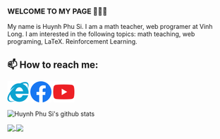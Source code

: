 ### WELCOME TO MY PAGE 👋👋👋
My name is Huynh Phu Si. I am a math teacher, web programer at Vinh Long. I am interested in the following topics: math teaching, web programing, LaTeX. Reinforcement Learning.<br>
## 📫 How to reach me: 

[![Website](https://raw.githubusercontent.com/huynhphusi/huynhphusi/main/icon_web.png)](https://huynhphusi.com) [![Facebook](https://raw.githubusercontent.com/huynhphusi/huynhphusi/main/icon_facebook.png)](https://fb.com/huynhphusi/) [![Youtube](https://raw.githubusercontent.com/huynhphusi/huynhphusi/main/icon_youtube.png)](https://www.youtube.com/@sephuynh7312)



![Huynh Phu Si's github stats](https://github-readme-stats-git-masterrstaa-rickstaa.vercel.app/api?username=huynhphusi&show_icons=true&theme=tokyonight&hide=contribs,prs,issues)

<a href="https://github.com/huynhphusi/Canvas-Probability">
  <!-- Change the `github-readme-stats.anuraghazra1.vercel.app` to `github-readme-stats.vercel.app`  -->
  <img align="center" src="https://github-readme-stats.anuraghazra1.vercel.app/api/pin/?username=huynhphusi&repo=Canvas-Probability&theme=radical" />
</a>    
<a href="https://github.com/huynhphusi/Kanban-board-LaTeX">
  <!-- Change the `github-readme-stats.anuraghazra1.vercel.app` to `github-readme-stats.vercel.app`  -->
  <img align="center" src="https://github-readme-stats.anuraghazra1.vercel.app/api/pin/?username=huynhphusi&repo=Kanban-board-LaTeX&theme=merko" />
</a>
<!-- https://github.com/anuraghazra/github-readme-stats -->
